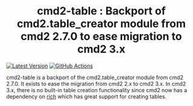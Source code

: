 <h1 align="center">cmd2-table : Backport of cmd2.table_creator module from cmd2 2.7.0 to ease migration to cmd2 3.x</h1>

[![Latest Version](https://img.shields.io/pypi/v/cmd2-table.svg?style=flat-square&label=latest%20stable%20version)](https://pypi.python.org/pypi/cmd2-table/)
[![GitHub Actions](https://github.com/python-cmd2/cmd2-table/workflows/Tests/badge.svg)](https://github.com/python-cmd2/cmd2-table/actions?query=workflow%3ATests)

cmd2-table is a backport of the cmd2.table_creator module from cmd2 2.7.0. It exists to ease the
migration from cmd2 2.x to cmd2 3.x. In cmd2 3.x, there is no built-in table creation functionality
since cmd2 now has a dependency on [rich](https://github.com/Textualize/rich) which has great
support for creating tables.
